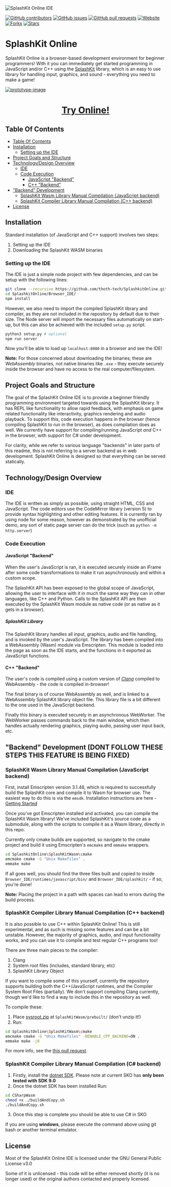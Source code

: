
<img src="SplashKitOnlineIDETitle.png" alt="SplashKit Online IDE"/>

[![GitHub contributors](https://img.shields.io/github/contributors/thoth-tech/SplashkitOnline?label=Contributors&color=F5A623)](https://github.com/thoth-tech/SplashkitOnline/graphs/contributors)
[![GitHub issues](https://img.shields.io/github/issues/thoth-tech/SplashkitOnline?label=Issues&color=F5A623)](https://github.com/thoth-tech/SplashkitOnline/issues)
[![GitHub pull requests](https://img.shields.io/github/issues-pr/thoth-tech/SplashkitOnline?label=Pull%20Requests&color=F5A623)](https://github.com/thoth-tech/SplashkitOnline/pulls)
[![Website](https://img.shields.io/website?down_color=red&down_message=Offline&label=Website&up_color=green&up_message=Online&url=https%3A%2F%2Fthoth-tech.github.io%2FSplashkitOnline%2F)](https://thoth-tech.github.io/SplashkitOnline/)
[![Forks](https://img.shields.io/github/forks/thoth-tech/SplashkitOnline?label=Forks&color=F5A623)](https://github.com/thoth-tech/SplashkitOnline/network/members)
[![Stars](https://img.shields.io/github/stars/thoth-tech/SplashkitOnline?label=Stars&color=F5A623)](https://github.com/thoth-tech/SplashkitOnline/stargazers)

# SplashKit Online

SplashKit Online is a browser-based development environment for beginner programmers!
With it you can immediately get started programming in JavaScript and/or C++ using the [SplashKit](https://splashkit.io) library, which is an easy to use library for handling input, graphics, and sound - everything you need to make a game!

[![prototype-image](SplashKitOnlineIDEPrototypeImage.png)](https://thoth-tech.github.io/SplashkitOnline/)

# <p align="center">[Try Online!](https://thoth-tech.github.io/SplashkitOnline/)</p>

## Table Of Contents

- [Table Of Contents](#table-of-contents)
- [Installation](#installation)
  - [Setting up the IDE](#setting-up-the-ide)
- [Project Goals and Structure](#project-goals-and-structure)
- [Technology/Design Overview](#technologydesign-overview)
  - [IDE](#ide)
  - [Code Execution](#code-execution)
    - [JavaScript "Backend"](#javascript-backend)
    - [C++ "Backend"](#c-backend)
- ["Backend" Development](#backend-development)
  - [SplashKit Wasm Library Manual Compilation (JavaScript backend)](#splashkit-compiler-library-manual-compilation-c-backend)
  - [SplashKit Compiler Library Manual Compilation (C++ backend)](#splashkit-compiler-library-manual-compilation-c-backend)
- [License](#license)

## Installation

Standard installation (of JavaScript and C++ support) involves two steps:

 1. Setting up the IDE
 2. Downloading the SplashKit WASM binaries

### Setting up the IDE

The IDE is just a simple node project with few dependencies, and can be setup with the following lines:

```bash
git clone --recursive https://github.com/thoth-tech/SplashkitOnline.git
cd SplashkitOnline/Browser_IDE/
npm install
```

However, we also need to import the compiled SplashKit library and compiler, as they are not included in the repository by default due to their size. The Node server will import the necessary files automatically on start-up, but this can also be achieved with the included `setup.py` script.

```bash
python3 setup.py # optional
npm run server
```

Now you'll be able to load up `localhost:8000` in a browser and see the IDE!

**Note:** For those concerned about downloading the binaries; these are _WebAssembly_ binaries, not native binaries like `.exe` - they execute securely inside the browser and have no access to the real computer/filesystem.

## Project Goals and Structure

The goal of the SplashKit Online IDE is to provide a beginner friendly programming environment targeted towards using the SplashKit library. It has REPL like functionality to allow rapid feedback, with emphasis on game related functionality like interactivity, graphics rendering and audio playback. To support this, code execution happens in the browser (hence compiling SplashKit to run in the browser), as does compilation does as well. We currently have support for compiling/running JavaScript _and_ C++ in the browser, with support for C# under development.

For clarity, while we refer to various language "backends" in later parts of this readme, this is not referring to a server backend as in web development. SplashKit Online is designed so that everything can be served statically.

## Technology/Design Overview

### IDE

The IDE is written as simply as possible, using straight HTML, CSS and JavaScript. The code editors use the CodeMirror library (version 5) to provide syntax highlighting and other editing features. It is currently ran by using node for some reason, however as demonstrated by the unofficial demo, any sort of static page server can do the trick (such as `python -m http.server`)

### Code Execution

#### JavaScript "Backend"

When the user's JavaScript is ran, it is executed securely inside an iFrame after some code transformations to make it run asynchronously and within a custom scope.

The SplashKit API has been exposed to the global scope of JavaScript, allowing the user to interface with it in much the same way they can in other languages, like C++ and Python. Calls to the SplashKit API are then executed by the SplashKit Wasm module as native code (or as native as it gets in a browser).

##### SplashKit Library

The SplashKit library handles all input, graphics, audio and file handling, and is invoked by the user's JavaScript. The library has been compiled into a WebAssembly (Wasm) module via Emscripten. This module is loaded into the page as soon as the IDE starts, and the functions in it exported as JavaScript functions.

#### C++ "Backend"

The user's code is compiled using a custom version of [_Clang_](https://clang.llvm.org/) compiled to WebAssembly - the code is compiled in-browser!

The final binary is of course WebAssembly as well, and is linked to a WebAssembly SplashKit library object file. This library file is a bit different to the one used in the JavaScript backend.

Finally this binary is executed securely in an asynchronous WebWorker. The WebWorker passes commands back to the main window, which then handles actually rendering graphics, playing audio, passing user input back, etc.

## "Backend" Development (DONT FOLLOW THESE STEPS THIS FEATURE IS BEING FIXED)

### SplashKit Wasm Library Manual Compilation (JavaScript backend)
First, install Emscripten version 3.1.48, which is required to successfully build the SplashKit core and compile it to Wasm for browser use. The easiest way to do this is via the `emsdk`. Installation instructions are here - [Getting Started](https://emscripten.org/docs/getting_started/downloads.html)

Once you've got Emscripten installed and activated, you can compile the SplashKit Wasm library! We've included SplashKit's source code as a submodule, along with the scripts to compile it as a Wasm library, directly in this repo.

Currently only cmake builds are supported, so navigate to the cmake project and build it using Emscripten's `emcmake` and `emmake` wrappers.

```bash
cd SplashkitOnline\SplashKitWasm\cmake
emcmake cmake -G "Unix Makefiles" .
emmake make
```

If all goes well, you should find the three files built and copied to inside `Browser_IDE/runtimes/javascript/bin/` and `Browser_IDE/splashkit/` - if so, you're done!

**Note:** Placing the project in a path with spaces can lead to errors during the build process.

### SplashKit Compiler Library Manual Compilation (C++ backend)

It is also possible to use C++ within SplashKit Online! This is still experimental, and as such is missing some features and can be a bit unstable. However, the majority of graphics, audio, and input functionality works, and you can use it to compile and test regular C++ programs too!

There are three main pieces to the compiler:

1. Clang
2. System root files (includes, standard library, etc)
3. SplashKit Library Object

If you want to compile some of this yourself, currently the repository supports building both the C++/JavaScript runtimes, and the Compiler System Root Files (partially). We don't support compiling Clang currently, though we'd like to find a way to include this in the repository as well.

To compile these:

1. Place [sysroot.zip](https://github.com/WhyPenguins/SplashkitOnline/tree/cxx_language_backend_binaries/SplashKitWasm/prebuilt/sysroot.zip) at `SplashKitWasm/prebuilt/` (don't unzip it!)
2. Run:

```bash
cd SplashkitOnline\SplashKitWasm\cmake
emcmake cmake -G "Unix Makefiles" -DENABLE_CPP_BACKEND=ON .
emmake make -j8
```

For more info, see the [this pull request](https://github.com/thoth-tech/SplashkitOnline/pull/65).

### SplashKit Compiler Library Manual Compilation (C# backend)
1. Firstly, install the [dotnet SDK](https://dotnet.microsoft.com/en-us/download). Please note at current SKO has **only been tested with SDK 9.0**
2. Once the dotnet SDK has been installed Run: 
```bash
cd CSharpWasm
chmod +x ./buildAndCopy.sh
./buildAndCopy.sh
```
3. Once this step is complete you should be able to use C# in SKO

If you are using **windows**, please execute the command above using git bash or another terminal emulator. 

## License

Most of the SplashKit Online IDE is licensed under the GNU General Public License v3.0

Some of it is unlicensed - this code will be either removed shortly (it is no longer used) or the original authors contacted and properly licensed.
